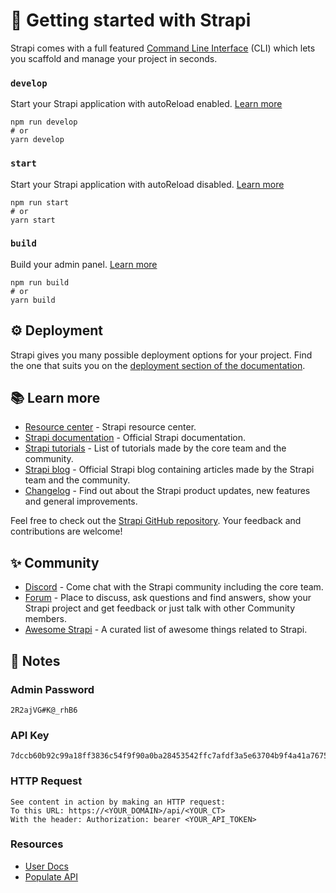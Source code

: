 # 🚀 Getting started with Strapi

Strapi comes with a full featured [Command Line Interface](https://docs.strapi.io/developer-docs/latest/developer-resources/cli/CLI.html) (CLI) which lets you scaffold and manage your project in seconds.

### `develop`

Start your Strapi application with autoReload enabled. [Learn more](https://docs.strapi.io/developer-docs/latest/developer-resources/cli/CLI.html#strapi-develop)

```
npm run develop
# or
yarn develop
```

### `start`

Start your Strapi application with autoReload disabled. [Learn more](https://docs.strapi.io/developer-docs/latest/developer-resources/cli/CLI.html#strapi-start)

```
npm run start
# or
yarn start
```

### `build`

Build your admin panel. [Learn more](https://docs.strapi.io/developer-docs/latest/developer-resources/cli/CLI.html#strapi-build)

```
npm run build
# or
yarn build
```

## ⚙️ Deployment

Strapi gives you many possible deployment options for your project. Find the one that suits you on the [deployment section of the documentation](https://docs.strapi.io/developer-docs/latest/setup-deployment-guides/deployment.html).

## 📚 Learn more

- [Resource center](https://strapi.io/resource-center) - Strapi resource center.
- [Strapi documentation](https://docs.strapi.io) - Official Strapi documentation.
- [Strapi tutorials](https://strapi.io/tutorials) - List of tutorials made by the core team and the community.
- [Strapi blog](https://docs.strapi.io) - Official Strapi blog containing articles made by the Strapi team and the community.
- [Changelog](https://strapi.io/changelog) - Find out about the Strapi product updates, new features and general improvements.

Feel free to check out the [Strapi GitHub repository](https://github.com/strapi/strapi). Your feedback and contributions are welcome!

## ✨ Community

- [Discord](https://discord.strapi.io) - Come chat with the Strapi community including the core team.
- [Forum](https://forum.strapi.io/) - Place to discuss, ask questions and find answers, show your Strapi project and get feedback or just talk with other Community members.
- [Awesome Strapi](https://github.com/strapi/awesome-strapi) - A curated list of awesome things related to Strapi.

## 📝 Notes
### Admin Password
```
2R2ajVG#K@_rhB6
```

### API Key
```
7dccb60b92c99a18ff3836c54f9f90a0ba28453542ffc7afdf3a5e63704b9f4a41a76754d9b67681039327214f8fef005d1ce0aaf951c69a4db47008e0e984b4bbb3386f4afec6325ee3e8f3cce6cb4e942933cea2e9575a8caa39e7937794e655993ab8a355c084f4cc9fd84c4e5d3076321827d9504cd0ce8506ff5cb9c513
```

### HTTP Request
```
See content in action by making an HTTP request:
To this URL: https://<YOUR_DOMAIN>/api/<YOUR_CT>
With the header: Authorization: bearer <YOUR_API_TOKEN>
```

### Resources 
- [User Docs](https://docs.strapi.io/user-docs/latest/getting-started/introduction.html#accessing-the-admin-panel)
- [Populate API](https://docs.strapi.io/developer-docs/latest/developer-resources/database-apis-reference/rest/populating-fields.html#field-selection)